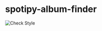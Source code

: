 # spotipy-album-finder
![Check Style](https://github.com/hbyr99/spotipy-album-finder/actions/workflows/style.yaml/badge.svg)

